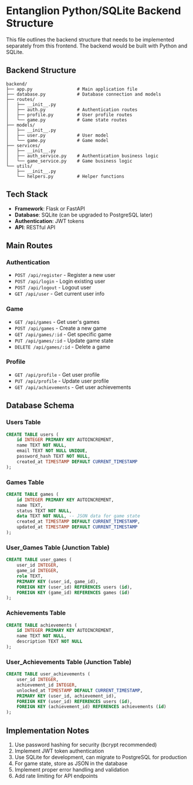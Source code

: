 
# Entanglion Python/SQLite Backend Structure

This file outlines the backend structure that needs to be implemented separately from this frontend. The backend would be built with Python and SQLite.

## Backend Structure

```
backend/
├── app.py                 # Main application file
├── database.py            # Database connection and models
├── routes/
│   ├── __init__.py
│   ├── auth.py            # Authentication routes
│   ├── profile.py         # User profile routes
│   └── game.py            # Game state routes
├── models/
│   ├── __init__.py
│   ├── user.py            # User model
│   └── game.py            # Game model
├── services/
│   ├── __init__.py
│   ├── auth_service.py    # Authentication business logic
│   └── game_service.py    # Game business logic
└── utils/
    ├── __init__.py
    └── helpers.py         # Helper functions
```

## Tech Stack

- **Framework**: Flask or FastAPI
- **Database**: SQLite (can be upgraded to PostgreSQL later)
- **Authentication**: JWT tokens
- **API**: RESTful API

## Main Routes

### Authentication

- `POST /api/register` - Register a new user
- `POST /api/login` - Login existing user
- `POST /api/logout` - Logout user
- `GET /api/user` - Get current user info

### Game

- `GET /api/games` - Get user's games
- `POST /api/games` - Create a new game
- `GET /api/games/:id` - Get specific game
- `PUT /api/games/:id` - Update game state
- `DELETE /api/games/:id` - Delete a game

### Profile

- `GET /api/profile` - Get user profile
- `PUT /api/profile` - Update user profile
- `GET /api/achievements` - Get user achievements

## Database Schema

### Users Table

```sql
CREATE TABLE users (
    id INTEGER PRIMARY KEY AUTOINCREMENT,
    name TEXT NOT NULL,
    email TEXT NOT NULL UNIQUE,
    password_hash TEXT NOT NULL,
    created_at TIMESTAMP DEFAULT CURRENT_TIMESTAMP
);
```

### Games Table

```sql
CREATE TABLE games (
    id INTEGER PRIMARY KEY AUTOINCREMENT,
    name TEXT,
    status TEXT NOT NULL,
    data TEXT NOT NULL, -- JSON data for game state
    created_at TIMESTAMP DEFAULT CURRENT_TIMESTAMP,
    updated_at TIMESTAMP DEFAULT CURRENT_TIMESTAMP
);
```

### User_Games Table (Junction Table)

```sql
CREATE TABLE user_games (
    user_id INTEGER,
    game_id INTEGER,
    role TEXT,
    PRIMARY KEY (user_id, game_id),
    FOREIGN KEY (user_id) REFERENCES users (id),
    FOREIGN KEY (game_id) REFERENCES games (id)
);
```

### Achievements Table

```sql
CREATE TABLE achievements (
    id INTEGER PRIMARY KEY AUTOINCREMENT,
    name TEXT NOT NULL,
    description TEXT NOT NULL
);
```

### User_Achievements Table (Junction Table)

```sql
CREATE TABLE user_achievements (
    user_id INTEGER,
    achievement_id INTEGER,
    unlocked_at TIMESTAMP DEFAULT CURRENT_TIMESTAMP,
    PRIMARY KEY (user_id, achievement_id),
    FOREIGN KEY (user_id) REFERENCES users (id),
    FOREIGN KEY (achievement_id) REFERENCES achievements (id)
);
```

## Implementation Notes

1. Use password hashing for security (bcrypt recommended)
2. Implement JWT token authentication
3. Use SQLite for development, can migrate to PostgreSQL for production
4. For game state, store as JSON in the database
5. Implement proper error handling and validation
6. Add rate limiting for API endpoints
